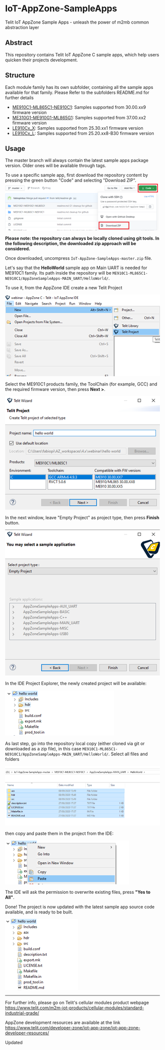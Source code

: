 # IoT-AppZone-SampleApps
Telit IoT AppZone Sample Apps - unleash the power of m2mb common abstraction layer

## Abstract

This repository contains Telit IoT AppZone C sample apps, which help users quicken their projects development.

## Structure

Each module family has its own subfolder, containing all the sample apps available for that family. Please Refer to the subfolders README.md for further details

  - [ME910C1-ML865C1-NE910C1](ME910C1-ML865C1-NE910C1): Samples supported from 30.00.xx9 firmware version
  - [ME310G1-ME910G1-ML865G1](ME310G1-ME910G1-ML865G1): Samples supported from 37.00.xx2 firmware version
  - [LE910Cx_X](LE910Cx_X): Samples supported from 25.30.xx1 firmware version
  - [LE910Cx_L](LE910Cx_L): Samples supported from 25.20.xx8-B30 firmware version


## Usage

The master branch will always contain the latest sample apps package version. Older ones will be available through tags.

To use a specific sample app, first download the repository content by pressing the green button "Code" and selecting "Download ZIP".
![](./pics/downloadZip.png)

**Please note: the repository can always be locally cloned using git tools. In the following description, the downloaded zip approach will be considered.**


Once downloaded, uncompress `IoT-AppZone-SampleApps-master.zip` file.

Let's say that the **HelloWorld** sample app on Main UART is needed for ME910C1 family. Its path inside the repository will be `ME910C1-ML865C1-NE910C1/AppZoneSampleApps-MAIN_UART/HelloWorld/`.

To use it, from the AppZone IDE create a new Telit Project

![](./pics/new_project.png)

Select the ME910C1 products family, the ToolChain (for example, GCC) and the required firmware version, then press **Next >**.

![](./pics/project_conf.png)

In the next window, leave "Empty Project" as project type, then press **Finish** button.

![](./pics/empty_project.png)


In the IDE Project Explorer, the newly created project will be available:

![](./pics/project_ide.png)

As last step, go into the repository local copy (either cloned via git or downloaded as a zip file), in this case `ME910C1-ML865C1-NE910C1/AppZoneSampleApps-MAIN_UART/HelloWorld/`. Select all files and folders

![](./pics/project_files.png)

then copy and paste them in the project from the IDE:

![](./pics/paste_files.png)

The IDE will ask the permission to overwrite existing files, press **"Yes to All"**.

Done! The project is now updated with the latest sample app source code available, and is ready to be built.

![](./pics/project_complete.png)


---

For further info, please go on Telit's cellular modules product webpage https://www.telit.com/m2m-iot-products/cellular-modules/standard-industrial-grade/

AppZone development resources are available at the link https://www.telit.com/developer-zone/iot-app-zone/iot-app-zone-developer-resources/

Updated
